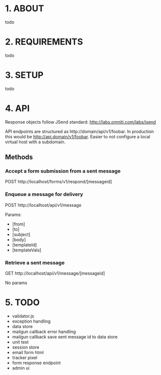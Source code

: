 # 1. ABOUT

todo

# 2. REQUIREMENTS

todo

# 3. SETUP

todo

# 4. API

Response objects follow JSend standard: http://labs.omniti.com/labs/jsend

API endpoints are structured as http://domain/api/v1/foobar. In production this would be http://api.domain/v1/foobar. Easier to not configure a local virtual host with a subdomain.

## Methods

### Accept a form submission from a sent message

POST http://localhost/forms/v1/respond/[messageid]

### Enqueue a message for delivery

POST http://localhost/api/v1/message

Params:
* [from]
* [to]
* [subject]
* [body]
* [templateId]
* [templateVals]

### Retrieve a sent message

GET http://localhost/api/v1/message/[messageid]

No params

# 5. TODO

- validator.js
- exception handling
- data store
- mailgun callback error handling
- mailgun callback save sent message id to data store
- unit test
- session store
- email form html
- tracker pixel
- form response endpoint
- admin ui

